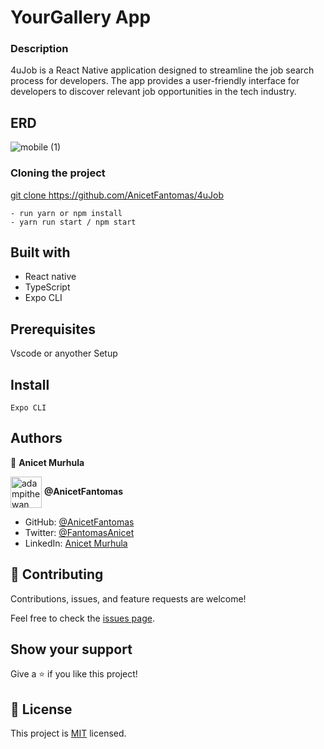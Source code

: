 # YourGallery App



### Description
4uJob is a React Native application designed to streamline the job search process for developers. The app provides a user-friendly interface for developers to discover relevant job opportunities in the tech industry.


## ERD
![mobile (1)](https://github.com/devngeni/rapide-xpress/assets/94958024/1604bc9f-8307-417e-9b9b-3bacad0b81d5)



### Cloning the project

[ git clone https://github.com/AnicetFantomas/4uJob ](https://github.com/AnicetFantomas/4uJob)<Your-Build-Directory>
``` 
- run yarn or npm install
- yarn run start / npm start
```


## Built with
- React native
- TypeScript
- Expo CLI

## Prerequisites

Vscode or anyother
Setup

## Install
    Expo CLI

## Authors

👤 **Anicet Murhula**

<a href="https://github.com/AnicetFantomas" target="blank"><img align="center"
      src="https://avatars.githubusercontent.com/u/94958024?s=400&u=d381903f2405198e53ab824f3b5f35f30158a1ac&v=4"
      alt="adampithewan" height="50" width="50"/></a> **@AnicetFantomas**

- GitHub: [@AnicetFantomas](https://github.com/AnicetFantomas)
- Twitter: [@FantomasAnicet](https://twitter.com/FantomasAnicet)
- LinkedIn: [Anicet Murhula](https://www.linkedin.com/in/anicet-murhula/)


## 🤝 Contributing

Contributions, issues, and feature requests are welcome!

Feel free to check the [issues page](https://github.com/sentayhu19/Catalog-of-my-things/issues).

## Show your support

Give a ⭐️ if you like this project!

## 📝 License

This project is [MIT](./MIT.md) licensed.
